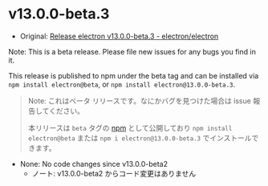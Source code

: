 # v13.0.0-beta.3

- Original: [Release electron v13.0.0-beta.3 - electron/electron](https://github.com/electron/electron/releases/tag/v13.0.0-beta.3)

Note: This is a beta release. Please file new issues for any bugs you find in it.

This release is published to npm under the beta tag and can be installed via `npm install electron@beta`, or `npm install electron@13.0.0-beta.3`.

> Note: これはベータ リリースです。なにかバグを見つけた場合は issue 報告してください。
>
> 本リリースは `beta` タグの [npm](https://www.npmjs.com/package/electron) として公開しており `npm install electron@beta` または `npm i electron@13.0.0-beta.3` でインストールできます。

- None: No code changes since v13.0.0-beta2
  - ノート: v13.0.0-beta2 からコード変更はありません
